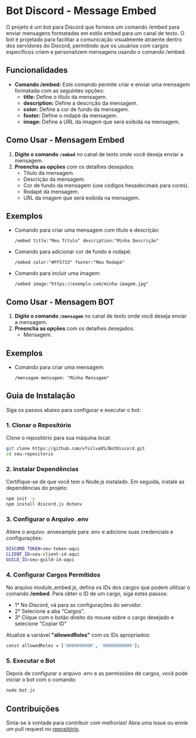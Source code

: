 
# Bot Discord - Message Embed

O projeto é um bot para Discord que fornece um comando /embed para enviar mensagens formatadas em estilo embed para um canal de texto. O bot é projetado para facilitar a comunicação visualmente atraente dentro dos servidores do Discord, permitindo que os usuários com cargos específicos criem e personalizem mensagens usando o comando /embed.



## Funcionalidades

- **Comando /embed:** Este comando permite criar e enviar uma mensagem formatada com as seguintes opções:
    - **title:** Define o título da mensagem.
    - **description:** Define a descrição da mensagem.
    - **color:** Define a cor de fundo da mensagem.
    - **footer:** Define o rodapé da mensagem.
    - **image:** Define a URL da imagem que será exibida na mensagem.

## Como Usar - Mensagem Embed

1. **Digite o comando `/embed`** no canal de texto onde você deseja enviar a mensagem.
2. **Preencha as opções** com os detalhes desejados:
    - Título da mensagem.
    - Descrição da mensagem.
    - Cor de fundo da mensagem (use códigos hexadecimais para cores).
    - Rodapé da mensagem.
    - URL da imagem que será exibida na mensagem.

## Exemplos

- Comando para criar uma mensagem com título e descrição:

    ```
    /embed title:"Meu Título" description:"Minha Descrição"
    ```

- Comando para adicionar cor de fundo e rodapé:

    ```
    /embed color:"#FF5733" footer:"Meu Rodapé"
    ```

- Comando para incluir uma imagem:

    ```
    /embed image:"https://exemplo.com/minha-imagem.jpg"
    ```


## Como Usar - Mensagem BOT

1. **Digite o comando `/mensagem`** no canal de texto onde você deseja enviar a mensagem.
2. **Preencha as opções** com os detalhes desejados:
    - Mensagem.

## Exemplos

- Comando para criar uma mensagem:

    ```
    /mensagem mensagem: "Minha Mensagem"
    ```


## Guia de Instalação

Siga os passos abaixo para configurar e executar o bot:

### 1. Clonar o Repositório

Clone o repositório para sua máquina local:

```bash
git clone https://github.com/vfsilva05/BotDiscord.git
cd seu-repositorio
```

### 2. Instalar Dependências

Certifique-se de que você tem o Node.js instalado. Em seguida, instale as dependências do projeto:

```bash
npm init -y
npm install discord.js dotenv
```

### 3. Configurar o Arquivo .env

Altere o arquivo .envexample para .env e adicione suas credenciais e configurações:

```bash
DISCORD_TOKEN=seu-token-aqui
CLIENT_ID=seu-client-id-aqui
GUILD_ID=seu-guild-id-aqui
```

### 4. Configurar Cargos Permitidos

No arquivo module_embed.js, defina os IDs dos cargos que podem utilizar o comando **/embed**. Para obter o ID de um cargo, siga estes passos:

- 1°  No Discord, vá para as configurações do servidor.
- 2°  Selecione a aba "Cargos".
- 3° Clique com o botão direito do mouse sobre o cargo desejado e selecione "Copiar ID"

Atualize a variável **"allowedRoles"** com os IDs apropriados:

```bash
const allowedRoles = ['0000000000', '00000000000'];
```

### 5. Executar o Bot

Depois de configurar o arquivo .env e as permissões de cargos, você pode iniciar o bot com o comando:

```bash
node bot.js
```

## Contribuições

Sinta-se à vontade para contribuir com melhorias! Abra uma issue ou envie um pull request no [repositório](https://github.com/vfsilva05/BotDiscord.git).


